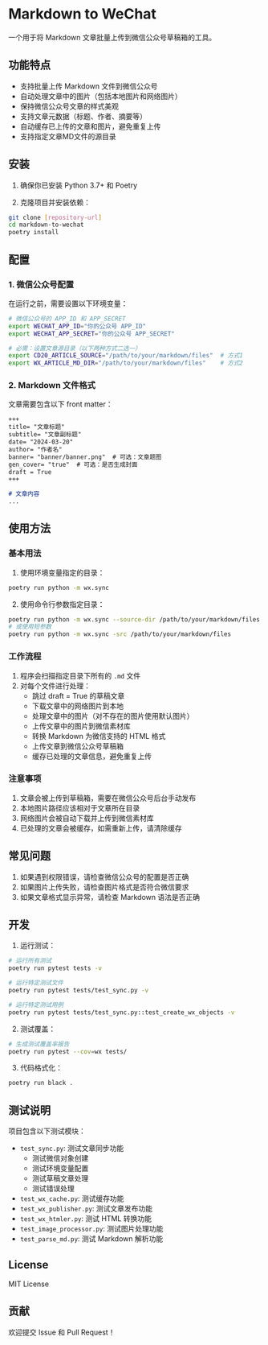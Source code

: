 # Markdown to WeChat

一个用于将 Markdown 文章批量上传到微信公众号草稿箱的工具。

## 功能特点

- 支持批量上传 Markdown 文件到微信公众号
- 自动处理文章中的图片（包括本地图片和网络图片）
- 保持微信公众号文章的样式美观
- 支持文章元数据（标题、作者、摘要等）
- 自动缓存已上传的文章和图片，避免重复上传
- 支持指定文章MD文件的源目录

## 安装

1. 确保你已安装 Python 3.7+ 和 Poetry

2. 克隆项目并安装依赖：
```bash
git clone [repository-url]
cd markdown-to-wechat
poetry install
```

## 配置

### 1. 微信公众号配置

在运行之前，需要设置以下环境变量：

```bash
# 微信公众号的 APP_ID 和 APP_SECRET
export WECHAT_APP_ID="你的公众号 APP_ID"
export WECHAT_APP_SECRET="你的公众号 APP_SECRET"

# 必需：设置文章源目录（以下两种方式二选一）
export CD20_ARTICLE_SOURCE="/path/to/your/markdown/files"  # 方式1
export WX_ARTICLE_MD_DIR="/path/to/your/markdown/files"    # 方式2
```

### 2. Markdown 文件格式

文章需要包含以下 front matter：

```markdown
+++
title= "文章标题"
subtitle= "文章副标题"
date= "2024-03-20"
author= "作者名"
banner= "banner/banner.png"  # 可选：文章题图
gen_cover= "true"  # 可选：是否生成封面
draft = True
+++

# 文章内容
...
```

## 使用方法

### 基本用法

1. 使用环境变量指定的目录：
```bash
poetry run python -m wx.sync
```

2. 使用命令行参数指定目录：
```bash
poetry run python -m wx.sync --source-dir /path/to/your/markdown/files
# 或使用短参数
poetry run python -m wx.sync -src /path/to/your/markdown/files
```

### 工作流程

1. 程序会扫描指定目录下所有的 `.md` 文件
2. 对每个文件进行处理：
   - 跳过 draft = True 的草稿文章
   - 下载文章中的网络图片到本地
   - 处理文章中的图片（对不存在的图片使用默认图片）
   - 上传文章中的图片到微信素材库
   - 转换 Markdown 为微信支持的 HTML 格式
   - 上传文章到微信公众号草稿箱
   - 缓存已处理的文章信息，避免重复上传

### 注意事项

1. 文章会被上传到草稿箱，需要在微信公众号后台手动发布
2. 本地图片路径应该相对于文章所在目录
3. 网络图片会被自动下载并上传到微信素材库
4. 已处理的文章会被缓存，如需重新上传，请清除缓存

## 常见问题

1. 如果遇到权限错误，请检查微信公众号的配置是否正确
2. 如果图片上传失败，请检查图片格式是否符合微信要求
3. 如果文章格式显示异常，请检查 Markdown 语法是否正确

## 开发

1. 运行测试：
```bash
# 运行所有测试
poetry run pytest tests -v

# 运行特定测试文件
poetry run pytest tests/test_sync.py -v

# 运行特定测试用例
poetry run pytest tests/test_sync.py::test_create_wx_objects -v
```

2. 测试覆盖：
```bash
# 生成测试覆盖率报告
poetry run pytest --cov=wx tests/
```

3. 代码格式化：
```bash
poetry run black .
```

## 测试说明

项目包含以下测试模块：

- `test_sync.py`: 测试文章同步功能
  - 测试微信对象创建
  - 测试环境变量配置
  - 测试草稿文章处理
  - 测试错误处理
- `test_wx_cache.py`: 测试缓存功能
- `test_wx_publisher.py`: 测试文章发布功能
- `test_wx_htmler.py`: 测试 HTML 转换功能
- `test_image_processor.py`: 测试图片处理功能
- `test_parse_md.py`: 测试 Markdown 解析功能

## License

MIT License

## 贡献

欢迎提交 Issue 和 Pull Request！